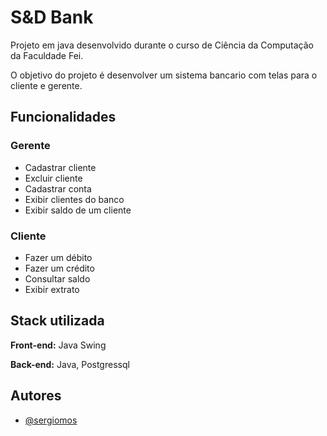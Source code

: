 
# S&D Bank

Projeto em java desenvolvido durante o curso de Ciência da Computação da Faculdade Fei.

O objetivo do projeto é desenvolver um sistema bancario com telas para o cliente e gerente.


## Funcionalidades

### Gerente
- Cadastrar cliente
- Excluir cliente
- Cadastrar conta
- Exibir clientes do banco
- Exibir saldo de um cliente

### Cliente
- Fazer um débito
- Fazer um crédito
- Consultar saldo
- Exibir extrato


## Stack utilizada

**Front-end:** Java Swing

**Back-end:** Java, Postgressql


## Autores

- [@sergiomos](https://github.com/sergiomos)


